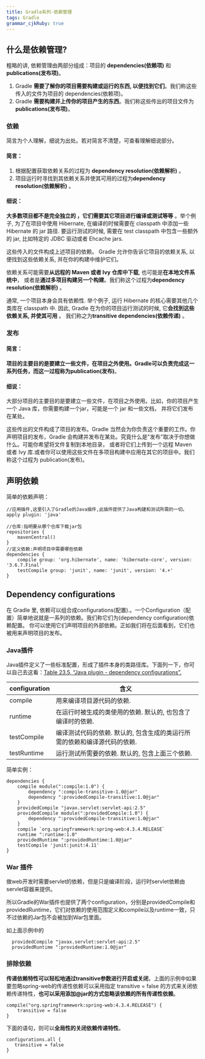 ```yaml
---
title: Gradle系列-依赖管理
tags: Gradle
grammar_cjkRuby: true
---
```


## 什么是依赖管理?
粗略的讲, 依赖管理由两部分组成：项目的  **dependencies(依赖项)** 和 **publications(发布项)**。

1. Gradle  **需要了解你的项目需要构建或运行的东西, 以便找到它们**。我们称这些传入的文件为项目的 dependencies(依赖项)。
2. Gradle  **需要构建并上传你的项目产生的东西**。我们称这些传出的项目文件为 **publications(发布项)**。

### 依赖
简言为个人理解，细说为出处。若对简言不清楚，可查看理解细说部分。
#### 简言：

1. 根据配置获取依赖关系的过程为 **dependency resolution(依赖解析)** 。
2. 项目运行时寻找到其依赖关系并使其可用的过程为**dependency resolution(依赖解析)** 。

#### 细说：

**大多数项目都不是完全独立的 ，它们需要其它项目进行编译或测试等等** 。举个例子, 为了在项目中使用 Hibernate, 在编译的时候需要在 classpath 中添加一些 Hibernate 的 jar 路径. 要运行测试的时候, 需要在 test classpath 中包含一些额外的 jar, 比如特定的 JDBC 驱动或者 Ehcache jars.

这些传入的文件构成上述项目的依赖。 Gradle 允许你告诉它项目的依赖关系, 以便找到这些依赖关系, 并在你的构建中维护它们。 

依赖关系可能需要**从远程的 Maven 或者 Ivy 仓库中下载**, 也可能是**在本地文件系统中**， 或者是**通过多项目构建另一个构建**。我们称这个过程为**dependency resolution(依赖解析)** 。

通常, 一个项目本身会具有依赖性. 举个例子, 运行 Hibernate 的核心需要其他几个类库在 classpath 中. 因此, Gradle 在为你的项目运行测试的时候, 它**会找到这些依赖关系, 并使其可用** 。 我们称之为**transitive dependencies(依赖传递)** 。

### 发布

#### 简言：
**项目的主要目的是要建立一些文件，在项目之外使用。Gradle可以负责完成这一系列任务，而这一过程称为publication(发布)**。

#### 细说：

大部分项目的主要目的是要建立一些文件，在项目之外使用。比如，你的项目产生一个 Java 库，你需要构建一个jar，可能是一个 jar 和一些文档， 并将它们发布在某处。

这些传出的文件构成了项目的发布。Gradle 当然会为你负责这个重要的工作。你声明项目的发布，Gradle 会构建并发布在某处。究竟什么是"发布"取决于你想做什么。可能你希望将文件复制到本地目录， 或者将它们上传到一个远程 Maven 或者 Ivy 库.或者你可以使用这些文件在多项目构建中应用在其它的项目中。我们称这个过程为 publication(发布)。

## 声明依赖

简单的依赖声明：
```
//应用插件,这里引入了Gradle的Java插件,此插件提供了Java构建和测试所需的一切。
apply plugin: 'java'

//仓库:指明要从哪个仓库下载jar包
repositories {
    mavenCentral()
}
//定义依赖:声明项目中需要哪些依赖
dependencies {
    compile group: 'org.hibernate', name: 'hibernate-core', version: '3.6.7.Final'
    testCompile group: 'junit', name: 'junit', version: '4.+'
}
```

## Dependency configurations

在 Gradle 里, 依赖可以组合成configurations(配置).。一个Configuration（配置）简单地说就是一系列的依赖。我们称它们为(dependency configuration)依赖配置。 你可以使用它们声明项目的外部依赖。正如我们将在后面看到，它们也被用来声明项目的发布。

### Java插件
Java插件定义了一些标准配置，形成了插件本身的类路径库。下面列一下，你可以自己去这看：[Table 23.5, “Java plugin - dependency configurations”.](http://www.gradle.org/docs/current/userguide/java_plugin.html#tab:configurations)

|configuration|含义|
|---|---|
|compile|用来编译项目源代码的依赖.|
| runtime | 在运行时被生成的类使用的依赖. 默认的, 也包含了编译时的依赖.|
|testCompile|编译测试代码的依赖. 默认的, 包含生成的类运行所需的依赖和编译源代码的依赖.|
|testRuntime|运行测试所需要的依赖. 默认的, 包含上面三个依赖.|

简单实例：

```
dependencies {
    compile module(":compile:1.0") {
        dependency ":compile-transitive-1.0@jar"
        dependency ":providedCompile-transitive:1.0@jar"
    }
    providedCompile "javax.servlet:servlet-api:2.5"
    providedCompile module(":providedCompile:1.0") {
        dependency ":providedCompile-transitive:1.0@jar"
    }
	compile `org.springframework:spring-web:4.3.4.RELEASE`
    runtime ":runtime:1.0"
    providedRuntime ":providedRuntime:1.0@jar"
    testCompile 'junit:junit:4.11'
}
```



###  War 插件

做web开发时需要servlet的依赖，但是只是编译阶段，运行时servlet依赖由servlet容器来提供。

所以Gradle的War插件也提供了两个configuration，分别是providedCompile和providedRuntime，它们对依赖的使用范围定义和compile以及runtime一致，只不过依赖的Jar包不会被加到War包里面。

如上面示例中的
```
  providedCompile "javax.servlet:servlet-api:2.5"
  providedRuntime ":providedRuntime:1.0@jar"
```


### 排除依赖


**传递依赖特性可以轻松地通过transitive参数进行开启或关闭**，上面的示例中如果要忽略spring-web的传递性依赖可以采用指定 transitive = false 的方式来关闭依赖传递特性，**也可以采用添加@jar的方式忽略该依赖的所有传递性依赖**。
```
compile("org.springframework:spring-web:4.3.4.RELEASE") {
    transitive = false
}
```
下面的语句，则可以**全局性的关闭依赖传递特性**。

```
configurations.all {
   transitive = false
}
```

#### 
